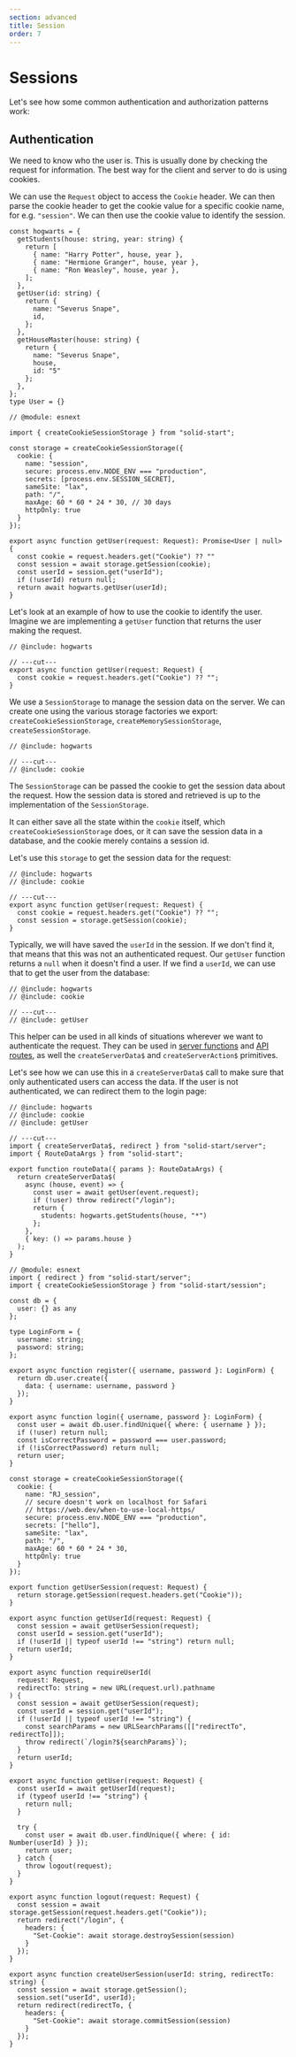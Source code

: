 ```yaml
---
section: advanced
title: Session
order: 7
---
```


# Sessions

Let's see how some common authentication and authorization patterns work:

## Authentication

We need to know who the user is. This is usually done by checking the request for information. The best way for the client and server to do is using cookies.

We can use the `Request` object to access the `Cookie` header. We can then parse the cookie header to get the cookie value for a specific cookie name, for e.g. `"session"`. We can then use the cookie value to identify the session.

```twoslash include hogwarts
const hogwarts = {
  getStudents(house: string, year: string) {
    return [
      { name: "Harry Potter", house, year },
      { name: "Hermione Granger", house, year },
      { name: "Ron Weasley", house, year },
    ];
  },
  getUser(id: string) {
    return {
      name: "Severus Snape",
      id,
    };
  },
  getHouseMaster(house: string) {
    return {
      name: "Severus Snape",
      house,
      id: "5"
    };
  },
};
type User = {}
```

```tsx
// @module: esnext

import { createCookieSessionStorage } from "solid-start";

const storage = createCookieSessionStorage({
  cookie: {
    name: "session",
    secure: process.env.NODE_ENV === "production",
    secrets: [process.env.SESSION_SECRET],
    sameSite: "lax",
    path: "/",
    maxAge: 60 * 60 * 24 * 30, // 30 days
    httpOnly: true
  }
});
```

```tsx twoslash include getUser
export async function getUser(request: Request): Promise<User | null> {
  const cookie = request.headers.get("Cookie") ?? ""
  const session = await storage.getSession(cookie);
  const userId = session.get("userId");
  if (!userId) return null;
  return await hogwarts.getUser(userId);
}
```

Let's look at an example of how to use the cookie to identify the user. Imagine we are implementing a `getUser` function that returns the user making the request.

```tsx twoslash {6} filename="/lib/session.ts"
// @include: hogwarts

// ---cut---
export async function getUser(request: Request) {
  const cookie = request.headers.get("Cookie") ?? "";
}
```

We use a `SessionStorage` to manage the session data on the server. We can create one using the various storage factories we export: `createCookieSessionStorage`, `createMemorySessionStorage`, `createSessionStorage`.

```tsx twoslash filename="/lib/session.ts"
// @include: hogwarts

// ---cut---
// @include: cookie
```

The `SessionStorage` can be passed the cookie to get the session data about the request. How the session data is stored and retrieved is up to the implementation of the `SessionStorage`.

It can either save all the state within the `cookie` itself, which `createCookieSessionStorage` does, or it can save the session data in a database, and the cookie merely contains a session id.

Let's use this `storage` to get the session data for the request:

```tsx twoslash {3} filename="/lib/session.ts"
// @include: hogwarts
// @include: cookie

// ---cut---
export async function getUser(request: Request) {
  const cookie = request.headers.get("Cookie") ?? "";
  const session = storage.getSession(cookie);
}
```

Typically, we will have saved the `userId` in the session. If we don't find it, that means that this was not an authenticated request. Our `getUser` function returns a `null` when it doesn't find a user. If we find a `userId`, we can use that to get the user from the database:

```tsx twoslash {4-6} filename="/lib/session.ts"
// @include: hogwarts
// @include: cookie

// ---cut---
// @include: getUser
```

This helper can be used in all kinds of situations wherever we want to authenticate the request. They can be used in [server functions][serverfunctions] and [API routes][apiroutes], as well the `createServerData$` and `createServerAction$` primitives.

Let's see how we can use this in a `createServerData$` call to make sure that only authenticated users can access the data. If the user is not authenticated, we can redirect them to the login page:

```tsx twoslash {7-8} filename="/routes/api/[house]/admin.ts"
// @include: hogwarts
// @include: cookie
// @include: getUser

// ---cut---
import { createServerData$, redirect } from "solid-start/server";
import { RouteDataArgs } from "solid-start";

export function routeData({ params }: RouteDataArgs) {
  return createServerData$(
    async (house, event) => {
      const user = await getUser(event.request);
      if (!user) throw redirect("/login");
      return {
        students: hogwarts.getStudents(house, "*")
      };
    },
    { key: () => params.house }
  );
}
```

```tsx filename="/routes/session.server.ts"
// @module: esnext
import { redirect } from "solid-start/server";
import { createCookieSessionStorage } from "solid-start/session";

const db = {
  user: {} as any
};

type LoginForm = {
  username: string;
  password: string;
};

export async function register({ username, password }: LoginForm) {
  return db.user.create({
    data: { username: username, password }
  });
}

export async function login({ username, password }: LoginForm) {
  const user = await db.user.findUnique({ where: { username } });
  if (!user) return null;
  const isCorrectPassword = password === user.password;
  if (!isCorrectPassword) return null;
  return user;
}

const storage = createCookieSessionStorage({
  cookie: {
    name: "RJ_session",
    // secure doesn't work on localhost for Safari
    // https://web.dev/when-to-use-local-https/
    secure: process.env.NODE_ENV === "production",
    secrets: ["hello"],
    sameSite: "lax",
    path: "/",
    maxAge: 60 * 60 * 24 * 30,
    httpOnly: true
  }
});

export function getUserSession(request: Request) {
  return storage.getSession(request.headers.get("Cookie"));
}

export async function getUserId(request: Request) {
  const session = await getUserSession(request);
  const userId = session.get("userId");
  if (!userId || typeof userId !== "string") return null;
  return userId;
}

export async function requireUserId(
  request: Request,
  redirectTo: string = new URL(request.url).pathname
) {
  const session = await getUserSession(request);
  const userId = session.get("userId");
  if (!userId || typeof userId !== "string") {
    const searchParams = new URLSearchParams([["redirectTo", redirectTo]]);
    throw redirect(`/login?${searchParams}`);
  }
  return userId;
}

export async function getUser(request: Request) {
  const userId = await getUserId(request);
  if (typeof userId !== "string") {
    return null;
  }

  try {
    const user = await db.user.findUnique({ where: { id: Number(userId) } });
    return user;
  } catch {
    throw logout(request);
  }
}

export async function logout(request: Request) {
  const session = await storage.getSession(request.headers.get("Cookie"));
  return redirect("/login", {
    headers: {
      "Set-Cookie": await storage.destroySession(session)
    }
  });
}

export async function createUserSession(userId: string, redirectTo: string) {
  const session = await storage.getSession();
  session.set("userId", userId);
  return redirect(redirectTo, {
    headers: {
      "Set-Cookie": await storage.commitSession(session)
    }
  });
}
```

[serverfunctions]: /docs/server-functions
[apiroutes]: /docs/api-routes
